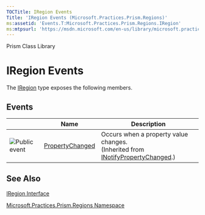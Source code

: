 ```yaml
---
TOCTitle: IRegion Events
Title: 'IRegion Events (Microsoft.Practices.Prism.Regions)'
ms:assetid: 'Events.T:Microsoft.Practices.Prism.Regions.IRegion'
ms:mtpsurl: 'https://msdn.microsoft.com/en-us/library/microsoft.practices.prism.regions.iregion_events(v=pandp.50)'
---
```


Prism Class Library

IRegion Events
==============

The [IRegion](https://msdn.microsoft.com/library/microsoft.practices.prism.regions.iregion) type exposes the following members.

Events
------

<span id="eventTableToggle"></span>
<table>

<thead>
<tr class="header">
<th> </th>
<th>Name</th>
<th>Description</th>
</tr>
</thead>
<tbody>
<tr class="odd">
<td><img src="https://msdn.microsoft.com/en-us/Gg430899.pubevent(en-us,PandP.50).gif" title="Public event" /></td>
<td><a href="http://msdn.microsoft.com/en-us/library/ms133023">PropertyChanged</a></td>
<td><div class="summary">
Occurs when a property value changes.
</div>
(Inherited from <a href="http://msdn.microsoft.com/en-us/library/ms133020">INotifyPropertyChanged</a>.)</td>
</tr>
</tbody>
</table>

See Also
--------


[IRegion Interface](https://msdn.microsoft.com/library/microsoft.practices.prism.regions.iregion)

[Microsoft.Practices.Prism.Regions Namespace](https://msdn.microsoft.com/library/microsoft.practices.prism.regions)

